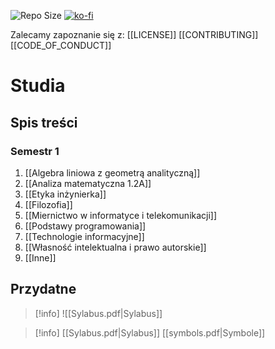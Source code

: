 ![Repo Size](https://img.shields.io/github/repo-size/Xederro/Studia?style=for-the-badge)
[![ko-fi](https://ko-fi.com/img/githubbutton_sm.svg)](https://ko-fi.com/A0A8GJFDV)

Zalecamy zapoznanie się z:
[[LICENSE]]
[[CONTRIBUTING]]
[[CODE_OF_CONDUCT]]

# Studia
## Spis treści
### Semestr 1  
1. [[Algebra liniowa z geometrą analityczną]]  
2. [[Analiza matematyczna 1.2A]]  
3. [[Etyka inżynierka]]  
4. [[Filozofia]]  
5. [[Miernictwo w informatyce i telekomunikacji]]  
6. [[Podstawy programowania]]  
7. [[Technologie informacyjne]]  
8. [[Własność intelektualna i prawo autorskie]]  
9. [[Inne]]

## Przydatne
>[!info]
>![[Sylabus.pdf|Sylabus]]

>[!info]
>[[Sylabus.pdf|Sylabus]]
>[[symbols.pdf|Symbole]]
